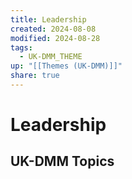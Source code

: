 ```yaml
---
title: Leadership
created: 2024-08-08
modified: 2024-08-28
tags:
  - UK-DMM_THEME
up: "[[Themes (UK-DMM)]]"
share: true
---
```

# Leadership
## UK-DMM Topics

